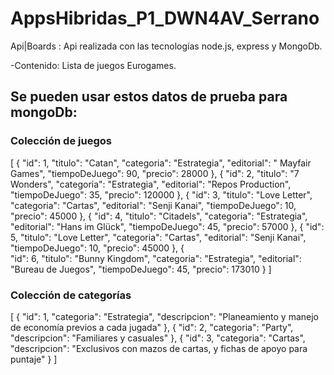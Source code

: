 # AppsHibridas_P1_DWN4AV_Serrano

Api|Boards : Api realizada con las tecnologías node.js, express y MongoDb.

-Contenido: Lista de juegos Eurogames.
 
## Se pueden usar estos datos de prueba para mongoDb:

### Colección de juegos
[
	{
	  "id": 1,
	  "titulo": "Catan",
	  "categoria": "Estrategia",
	  "editorial": " Mayfair Games",
	  "tiempoDeJuego": 90,
	  "precio": 28000
	},
	{
	  "id": 2,
	  "titulo": "7 Wonders",
	  "categoria": "Estrategia",
	  "editorial": "Repos Production",
	  "tiempoDeJuego": 35,
	  "precio": 120000
	},
	{
	  "id": 3,
	  "titulo": "Love Letter",
	  "categoria": "Cartas",
	  "editorial": "Senji Kanai",
	  "tiempoDeJuego": 10,
	  "precio": 45000
	},
	{
	  "id": 4,
	  "titulo": "Citadels",
	  "categoria": "Estrategia",
	  "editorial": "Hans im Glück",
	  "tiempoDeJuego": 45,
	  "precio": 57000
	},
	{
	  "id": 5,
	  "titulo": "Love Letter",
	  "categoria": "Cartas",
	  "editorial": "Senji Kanai",
	  "tiempoDeJuego": 10,
	  "precio": 45000
	},
	{	
	  "id": 6,
	  "titulo": "Bunny Kingdom",
	  "categoria": "Estrategia",
	  "editorial": "Bureau de Juegos",
	  "tiempoDeJuego": 45,
	  "precio": 173010
	}
]

### Colección de categorías
[
	{
	  "id": 1,
	  "categoria": "Estrategia",
	  "descripcion": "Planeamiento y manejo de economía previos a cada jugada"
	},
	{
	  "id": 2,
	  "categoria": "Party",
	  "descripcion": "Familiares y casuales"
	},
	{
	  "id": 3,
	  "categoria": "Cartas",
	  "descripcion": "Exclusivos con mazos de cartas, y fichas de apoyo para puntaje"
	}
]